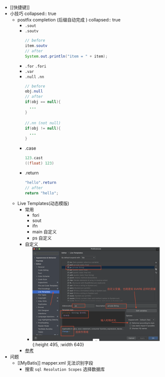 - [[快捷键]]
- 小技巧
  collapsed:: true
	- postfix completion (后缀自动完成 )
	  collapsed:: true
		- `.sout`
		- `.soutv`
		  ```java
		  // before
		  item.soutv
		  // after
		  System.out.println("item = " + item);
		  ```
		- `.for` `.fori`
		- `.var`
		- `.null` `.nn`
		  ```java
		  // before
		  obj.null
		  // after
		  if(obj == null){
		    ...
		  }
		  
		  //.nn (not null)
		  if(obj != null){
		    ...
		  }
		  ```
		- .case
		  ```java
		  123.cast
		  ((float) 123)
		  ```
		- .return
		  ```java
		  "hello".return
		  // after
		  return "hello";
		  ```
	- Live Templates(动态模版)
		- 常用
			- fori
			- sout
			- ifn
			- main 自定义
			- ps 自定义
		- 自定义
			- ![image.png](../assets/image_1634454612285_0.png){:height 495, :width 640}
		- [参考](https://www.jetbrains.com/help/idea/template-variables.html#predefined_functions)
- 问题
	- [[MyBatis]] mapper.xml 无法识别字段
		- 搜索 `sql Resolution Scopes` 选择数据库